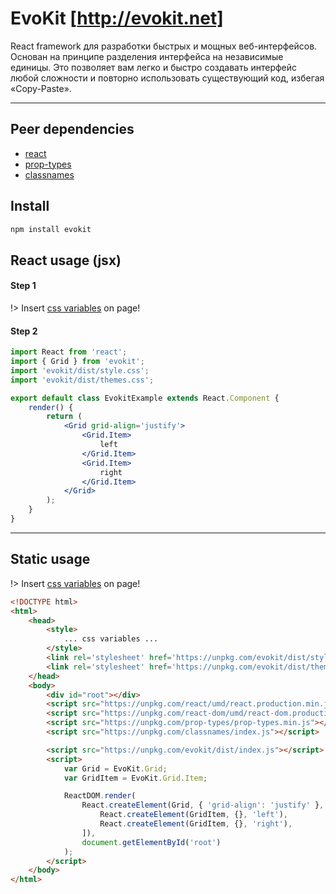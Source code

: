 [react]: //www.npmjs.com/package/react
[prop-types]: //www.npmjs.com/package/prop-types
[classnames]: //www.npmjs.com/package/classnames
[variables]: /docs/base/variables.md

# EvoKit [http://evokit.net]

React framework для разработки быстрых и мощных веб-интерфейсов. Основан на принципе разделения интерфейса на независимые единицы. Это позволяет вам легко и быстро создавать интерфейс любой сложности и повторно использовать существующий код, избегая «Copy-Paste».

---

## Peer dependencies

 - [react]
 - [prop-types]
 - [classnames]

## Install
```bash
npm install evokit
```

## React usage (jsx)

#### Step 1

!> Insert [css variables][variables] on page!

#### Step 2

```jsx
import React from 'react';
import { Grid } from 'evokit';
import 'evokit/dist/style.css';
import 'evokit/dist/themes.css';

export default class EvokitExample extends React.Component {
    render() {
        return (
            <Grid grid-align='justify'>
                <Grid.Item>
                    left
                </Grid.Item>
                <Grid.Item>
                    right
                </Grid.Item>
            </Grid>
        );
    }
}
```

---

## Static usage

!> Insert [css variables][variables] on page!

```html
<!DOCTYPE html>
<html>
    <head>
        <style>
            ... css variables ...
        </style>
        <link rel='stylesheet' href='https://unpkg.com/evokit/dist/style.css'>
        <link rel='stylesheet' href='https://unpkg.com/evokit/dist/themes.css'>
    </head>
    <body>
        <div id="root"></div>
        <script src="https://unpkg.com/react/umd/react.production.min.js"></script>
        <script src="https://unpkg.com/react-dom/umd/react-dom.production.min.js"></script>
        <script src="https://unpkg.com/prop-types/prop-types.min.js"></script>
        <script src="https://unpkg.com/classnames/index.js"></script>

        <script src="https://unpkg.com/evokit/dist/index.js"></script>
        <script>
            var Grid = EvoKit.Grid;
            var GridItem = EvoKit.Grid.Item;

            ReactDOM.render(
                React.createElement(Grid, { 'grid-align': 'justify' }, [
                    React.createElement(GridItem, {}, 'left'),
                    React.createElement(GridItem, {}, 'right'),
                ]),
                document.getElementById('root')
            );
        </script>
    </body>
</html>
```
